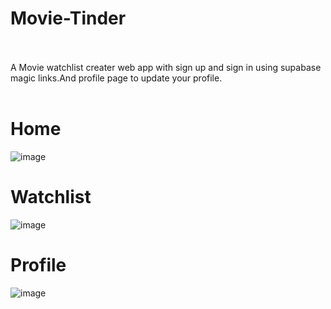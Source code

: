 # Movie-Tinder<br/><br/>
A Movie watchlist creater web app with sign up and sign in using supabase magic links.And profile page to update your profile.<br/><br/>
# Home
![image](https://user-images.githubusercontent.com/96056167/194576987-37e7603f-7279-4707-a0a5-cd8d05297c85.png)

# Watchlist
![image](https://user-images.githubusercontent.com/96056167/194577334-cc9505bd-f799-4843-a776-b5e738119ea0.png)

# Profile
![image](https://user-images.githubusercontent.com/96056167/194577600-77472385-aef5-45c9-9555-eb174f55c37e.png)
